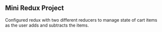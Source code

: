 ## Mini Redux Project

Configured redux with two different reducers to manage state of cart items as
the user adds and subtracts the items.
